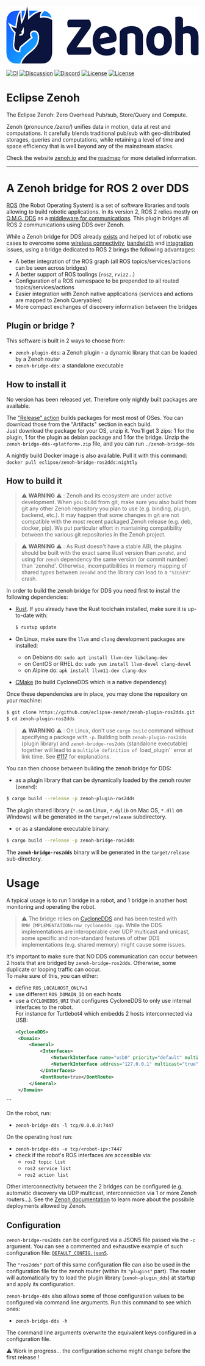 <img src="https://raw.githubusercontent.com/eclipse-zenoh/zenoh/master/zenoh-dragon.png" height="150">

[![CI](https://github.com/eclipse-zenoh/zenoh-plugin-ros2dds/workflows/Release/badge.svg)](https://github.com/eclipse-zenoh/zenoh-plugin-ros2dds/actions/workflows/release.yml)
[![Discussion](https://img.shields.io/badge/discussion-on%20github-blue)](https://github.com/eclipse-zenoh/roadmap/discussions)
[![Discord](https://img.shields.io/badge/chat-on%20discord-blue)](https://discord.gg/2GJ958VuHs)
[![License](https://img.shields.io/badge/License-EPL%202.0-blue)](https://choosealicense.com/licenses/epl-2.0/)
[![License](https://img.shields.io/badge/License-Apache%202.0-blue.svg)](https://opensource.org/licenses/Apache-2.0)

# Eclipse Zenoh
The Eclipse Zenoh: Zero Overhead Pub/sub, Store/Query and Compute.

Zenoh (pronounce _/zeno/_) unifies data in motion, data at rest and computations. It carefully blends traditional pub/sub with geo-distributed storages, queries and computations, while retaining a level of time and space efficiency that is well beyond any of the mainstream stacks.

Check the website [zenoh.io](http://zenoh.io) and the [roadmap](https://github.com/eclipse-zenoh/roadmap) for more detailed information.


-------------------------------
# A Zenoh bridge for ROS 2 over DDS

[ROS](https://ros.org/) (the Robot Operating System) is a set of software libraries and tools allowing to build robotic applications. In its version 2, ROS 2 relies mostly on [O.M.G. DDS](https://www.dds-foundation.org/) as a [middleware for communications](https://docs.ros.org/en/humble/Concepts/Intermediate/About-Different-Middleware-Vendors.html). This plugin bridges all ROS 2 communications using DDS over Zenoh.

While a Zenoh bridge for DDS already [exists](https://github.com/eclipse-zenoh/zenoh-plugin-dds) and helped lot of robotic use cases to overcome some [wireless connectivity](https://zenoh.io/blog/2021-03-23-discovery/), [bandwidth](https://zenoh.io/blog/2021-09-28-iac-experiences-from-the-trenches/) and [integration](https://zenoh.io/blog/2021-11-09-ros2-zenoh-pico/) issues, using a bridge dedicated to ROS 2 brings the following advantages:

 - A better integration of the ROS graph (all ROS topics/services/actions can be seen across bridges)
 - A better support of ROS toolings (`ros2`, `rviz2`...)
 - Configuration of a ROS namespace to be prepended to all routed topics/services/actions
 - Easier integration with Zenoh native applications (services and actions are mapped to Zenoh Queryables)
 - More compact exchanges of discovery information between the bridges

## Plugin or bridge ?

This software is built in 2 ways to choose from:
 - `zenoh-plugin-dds`: a Zenoh plugin - a dynamic library that can be loaded by a Zenoh router
 - `zenoh-bridge-dds`: a standalone executable

## How to install it

No version has been released yet. Therefore only nightly built packages are available.

The ["Release" action](https://github.com/eclipse-zenoh/zenoh-plugin-ros2dds/actions/workflows/release.yml) builds packages for most most of OSes. You can download those from the "Artifacts" section in each build.  
Just download the package for your OS, unzip it. You'll get 3 zips: 1 for the plugin, 1 for the plugin as debian package and 1 for the bridge.
Unzip the `zenoh-bridge-dds-<platform>.zip` file, and you can run `./zenoh-bridge-dds`

A nightly build Docker image is also available. Pull it with this command: `docker pull eclipse/zenoh-bridge-ros2dds:nightly`


## How to build it

> :warning: **WARNING** :warning: : Zenoh and its ecosystem are under active development. When you build from git, make sure you also build from git any other Zenoh repository you plan to use (e.g. binding, plugin, backend, etc.). It may happen that some changes in git are not compatible with the most recent packaged Zenoh release (e.g. deb, docker, pip). We put particular effort in mantaining compatibility between the various git repositories in the Zenoh project.

> :warning: **WARNING** :warning: : As Rust doesn't have a stable ABI, the plugins should be
built with the exact same Rust version than `zenohd`, and using for `zenoh` dependency the same version (or commit number) than 'zenohd'.
Otherwise, incompatibilities in memory mapping of shared types between `zenohd` and the library can lead to a `"SIGSEV"` crash.

In order to build the zenoh bridge for DDS you need first to install the following dependencies:

- [Rust](https://www.rust-lang.org/tools/install). If you already have the Rust toolchain installed, make sure it is up-to-date with:

  ```bash
  $ rustup update
  ```

- On Linux, make sure the `llvm` and `clang` development packages are installed:
   - on Debians do: `sudo apt install llvm-dev libclang-dev`
   - on CentOS or RHEL do: `sudo yum install llvm-devel clang-devel`
   - on Alpine do: `apk install llvm11-dev clang-dev`
- [CMake](https://cmake.org/download/) (to build CycloneDDS which is a native dependency)

Once these dependencies are in place, you may clone the repository on your machine:

```bash
$ git clone https://github.com/eclipse-zenoh/zenoh-plugin-ros2dds.git
$ cd zenoh-plugin-ros2dds
```
> :warning: **WARNING** :warning: : On Linux, don't use `cargo build` command without specifying a package with `-p`. Building both `zenoh-plugin-ros2dds` (plugin library) and `zenoh-bridge-ros2dds` (standalone executable) together will lead to a `multiple definition of `load_plugin'` error at link time. See [#117](https://github.com/eclipse-zenoh/zenoh-plugin-dds/issues/117#issuecomment-1439694331) for explanations.

You can then choose between building the zenoh bridge for DDS:
- as a plugin library that can be dynamically loaded by the zenoh router (`zenohd`):
```bash
$ cargo build --release -p zenoh-plugin-ros2dds
```
The plugin shared library (`*.so` on Linux, `*.dylib` on Mac OS, `*.dll` on Windows) will be generated in the `target/release` subdirectory.

- or as a standalone executable binary:
```bash
$ cargo build --release -p zenoh-bridge-ros2dds
```
The **`zenoh-bridge-ros2dds`** binary will be generated in the `target/release` sub-directory.


# Usage

A typical usage is to run 1 bridge in a robot, and 1 bridge in another host monitoring and operating the robot.

> :warning: The bridge relies on [CycloneDDS](https://github.com/eclipse-cyclonedds/cyclonedds) and has been tested with `RMW_IMPLEMENTATION=rmw_cyclonedds_cpp`. While the DDS implementations are interoperable over UDP multicast and unicast, some specific and non-standard features of other DDS implementations (e.g. shared memory) might cause some issues.

It's important to make sure that NO DDS communication can occur between 2 hosts that are bridged by `zenoh-bridge-ros2dds`. Otherwise, some duplicate or looping traffic can occur.  
To make sure of this, you can either:
 - define `ROS_LOCALHOST_ONLY=1`
 - use different `ROS_DOMAIN_ID` on each hosts
 - use a `CYCLONEDDS_URI` that configures CycloneDDS to only use internal interfaces to the robot.  
   For instance for Turtlebot4 which embedds 2 hosts interconnected via USB:  
   ```xml
   <CycloneDDS>
    <Domain>
        <General>
            <Interfaces>
                <NetworkInterface name="usb0" priority="default" multicast="default"/>
                <NetworkInterface address="127.0.0.1" multicast="true"/>
            </Interfaces>
            <DontRoute>true</DontRoute>
        </General>
    </Domain>
  </CycloneDDS>
   ```

On the robot, run:
  - `zenoh-bridge-dds -l tcp/0.0.0.0:7447`

On the operating host run:
  - `zenoh-bridge-dds -e tcp/<robot-ip>:7447`
  - check if the robot's ROS interfaces are accessible via:
    - `ros2 topic list`
    - `ros2 service list`
    - `ros2 action list`



Other interconnectivity between the 2 bridges can be configured (e.g. automatic discovery via UDP multicast, interconnection via 1 or more Zenoh routers...).
See the [Zenoh documentation](https://zenoh.io/docs/getting-started/deployment/) to learn more about the possibile deployments allowed by Zenoh.


## Configuration

`zenoh-bridge-ros2dds` can be configured via a JSON5 file passed via the `-c` argument. You can see a commented and exhaustive example of such configuration file: [`DEFAULT_CONFIG.json5`](DEFAULT_CONFIG.json5).

The `"ros2dds"` part of this same configuration file can also be used in the configuration file for the zenoh router (within its `"plugins"` part). The router will automatically try to load the plugin library (`zenoh-plugin_dds`) at startup and apply its configuration.

`zenoh-bridge-dds` also allows some of those configuration values to be configured via command line arguments. Run this command to see which ones:  
- `zenoh-bridge-dds -h`

The command line arguments overwrite the equivalent keys configured in a configuration file.

:warning: Work in progress... the configuration scheme might change before the first release !

